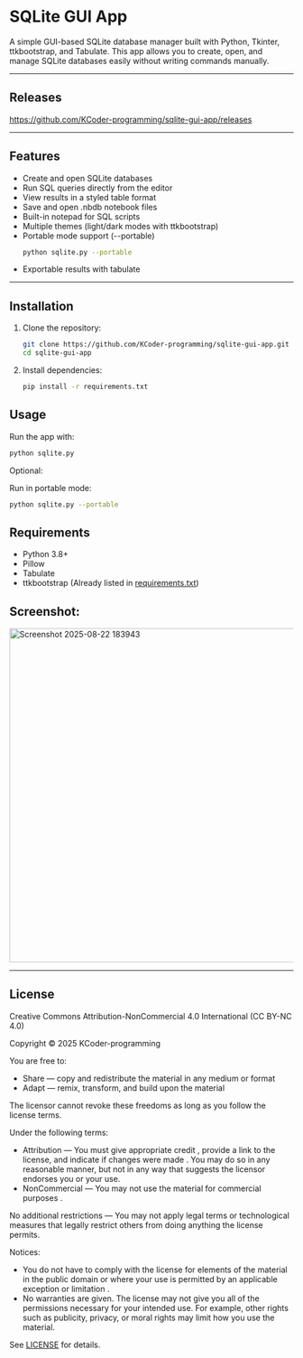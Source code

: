 # SQLite GUI App
A simple GUI-based SQLite database manager built with Python, Tkinter, ttkbootstrap, and Tabulate.
This app allows you to create, open, and manage SQLite databases easily without writing commands manually.

---

## Releases
https://github.com/KCoder-programming/sqlite-gui-app/releases

---

## Features
- Create and open SQLite databases
- Run SQL queries directly from the editor
- View results in a styled table format
- Save and open .nbdb notebook files
- Built-in notepad for SQL scripts
- Multiple themes (light/dark modes with ttkbootstrap)
- Portable mode support (--portable)
  ```bash
  python sqlite.py --portable
  ```
- Exportable results with tabulate

---

## Installation
1. Clone the repository:
   ```bash
   git clone https://github.com/KCoder-programming/sqlite-gui-app.git
   cd sqlite-gui-app
   ```

2. Install dependencies:
   ```bash
   pip install -r requirements.txt
   ```

## Usage
Run the app with:
```bash
python sqlite.py
```

Optional:

Run in portable mode:
```bash
python sqlite.py --portable
```

## Requirements
- Python 3.8+
- Pillow
- Tabulate
- ttkbootstrap
(Already listed in [requirements.txt](https://github.com/KCoder-programming/sqlite-gui-app/blob/main/requirements.txt))

## Screenshot:
<img width="952" height="592" alt="Screenshot 2025-08-22 183943" src="https://github.com/user-attachments/assets/55325f74-434b-40a2-bf96-72ba7b115aa0" />

---

## License
Creative Commons Attribution-NonCommercial 4.0 International (CC BY-NC 4.0)

Copyright © 2025 KCoder-programming

You are free to:
- Share — copy and redistribute the material in any medium or format
- Adapt — remix, transform, and build upon the material

The licensor cannot revoke these freedoms as long as you follow the license terms.

Under the following terms:
- Attribution — You must give appropriate credit , provide a link to the license, and indicate if changes were made . You may do so in any reasonable manner, but not in any way that suggests the licensor endorses you or your use.
- NonCommercial — You may not use the material for commercial purposes .

No additional restrictions — You may not apply legal terms or technological measures that legally restrict others from doing anything the license permits.

Notices:
- You do not have to comply with the license for elements of the material in the public domain or where your use is permitted by an applicable exception or limitation .
- No warranties are given. The license may not give you all of the permissions necessary for your intended use. For example, other rights such as publicity, privacy, or moral rights may limit how you use the material.

See [LICENSE](https://github.com/KCoder-programming/sqlite-gui-app/blob/main/LICENSE.txt) for details.
